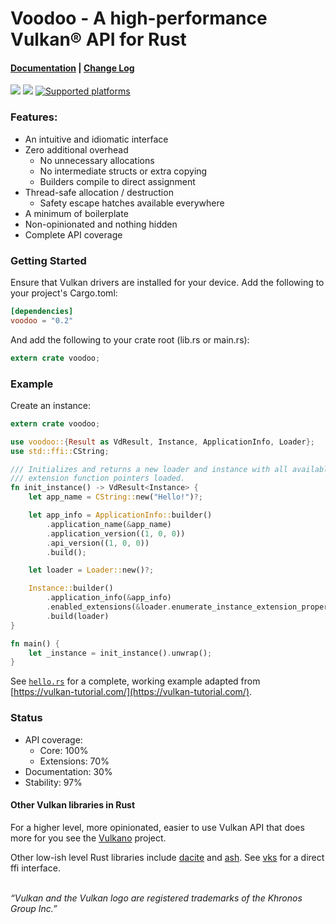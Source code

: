 Voodoo - A high-performance Vulkan® API for Rust
================================================

#### [Documentation](http://docs.rs/voodoo) | [Change Log](https://github.com/cogciprocate/voodoo/blob/master/RELEASES.md)

[![](http://meritbadge.herokuapp.com/voodoo)](https://crates.io/crates/voodoo) [![](https://docs.rs/voodoo/badge.svg)](https://docs.rs/voodoo)
[![Supported platforms](https://img.shields.io/badge/platform-windows%20%7C%20macos%20%7C%20linux%20%7C%20bsd-orange.svg)](https://en.wikipedia.org/wiki/Cross-platform)

### Features:

* An intuitive and idiomatic interface
* Zero additional overhead
  * No unnecessary allocations
  * No intermediate structs or extra copying
  * Builders compile to direct assignment
* Thread-safe allocation / destruction
  * Safety escape hatches available everywhere
* A minimum of boilerplate
* Non-opinionated and nothing hidden
* Complete API coverage

### Getting Started

Ensure that Vulkan drivers are installed for your device. Add the following to
your project's Cargo.toml:

```toml
[dependencies]
voodoo = "0.2"
```

And add the following to your crate root (lib.rs or main.rs):
```rust
extern crate voodoo;
```

### Example

Create an instance:

```rust
extern crate voodoo;

use voodoo::{Result as VdResult, Instance, ApplicationInfo, Loader};
use std::ffi::CString;

/// Initializes and returns a new loader and instance with all available
/// extension function pointers loaded.
fn init_instance() -> VdResult<Instance> {
    let app_name = CString::new("Hello!")?;

    let app_info = ApplicationInfo::builder()
        .application_name(&app_name)
        .application_version((1, 0, 0))
        .api_version((1, 0, 0))
        .build();

    let loader = Loader::new()?;

    Instance::builder()
        .application_info(&app_info)
        .enabled_extensions(&loader.enumerate_instance_extension_properties()?)
        .build(loader)
}

fn main() {
    let _instance = init_instance().unwrap();
}

```

See [`hello.rs`] for a complete, working example adapted from
[https://vulkan-tutorial.com/](https://vulkan-tutorial.com/).

### Status

* API coverage:
  * Core: 100%
  * Extensions: 70%
* Documentation: 30%
* Stability: 97%

#### Other Vulkan libraries in Rust

For a higher level, more opinionated, easier to use Vulkan API that does more
for you see the [Vulkano] project.

Other low-ish level Rust libraries include [dacite] and [ash]. See [vks] for a
direct ffi interface.

[`hello.rs`]: https://github.com/cogciprocate/voodoo/blob/master/examples/hello.rs
[Vulkano]: https://github.com/vulkano-rs/vulkano
[dacite]: https://gitlab.com/dennis-hamester/dacite/tree/master/dacite
[vks]: https://gitlab.com/dennis-hamester/vks
[ash]: https://github.com/MaikKlein/ash

<br/>*“Vulkan and the Vulkan logo are registered trademarks of the Khronos Group Inc.”*